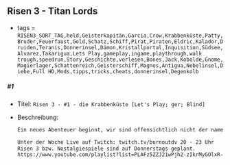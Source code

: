 ## Risen 3 - Titan Lords

* tags = `RISEN3_SORT_TAG,held,Geisterkapitän,Garcia,Crow,Krabbenküste,Patty,Bruder,Feuerfaust,Gold,Schatz,Schiff,Pirat,Piraten,Eldric,Kalador,Druiden,Teranis,Donnerinsel,Dämon,Kristallportal,Inquisition,Südsee,Alvarez,Takarigua,Lets Play,gameplay,ingame,playthrough,walk trough,speedrun,Story,Geschichte,vorlesen,Bones,Jack,Kobolde,Gnome,Magierlager,Schattenreich,Geisterschiff,Magnos,Antigua,Nebelinsel,Diebe,Full HD,Mods,tipps,tricks,cheats,donnerinsel,Degenkolb`

##### #1

* Titel: `Risen 3 - #1 - die Krabbenküste [Let's Play; ger; Blind]`

* Beschreibung:

  ```markdown
  Ein neues Abenteuer beginnt, wir sind offensichtlich nicht der namenlose Held, auch gut daran zu erkennen das wir wieder beide Augen haben. Aber wir sind auch kein cooler Dude mehr der schon zweimal die Welt gerettet hat. Es ist auch nicht so ganz klar wo wir eigentlich zeitlich stehen, aber innerhalb meiner ersten Sitzung gibt es ein paar Hinweise die mich glauben lassen das ungefähr 10 Jahre vergangen sind, vielleicht aber auch 30. Unser neuer Held ist anscheinend ein Stahlbart und die andere Person die wir bei haben läuft mit den Namen Patty. Entweder die Medizin hat sich rasant weiter entwickelt oder es handelt sich dabei aber um eine andere Patty. Könnte durchaus sein das dies die Söhne vom namenlosen Held sind und der den Namen Stahlbart übernommen hat. Wie dem aber auch sei, unser Typ ist nicht ganz richtig im Kopf und hat wirre Träume. Weiter sind wir auf der Suche nach irgendeinen dubiosen Schatz den hier an der Krabbenküste ein anderer Pirat verbuddelt haben will. Wir wissen absolut nichts davon und auch sonst hält sich das Spiel sehr mit Hintergrundinformationen zurück. So ein paar Bücher hätte ich ja schon gerne mitgenommen. Aber da kann man wohl nichts machen denke ich. Toll.
  
  Unter der Woche Live auf Twitch: twitch.tv/burnoutdv 20 - 23 Uhr
  Risen 3 bzw. Nostalgiespiele sind auf Donnerstags geplant.
  https://www.youtube.com/playlist?list=PLAFz5ZZJ21wPjh2-zIkrMyGOlxR-4fBEj
  ```
